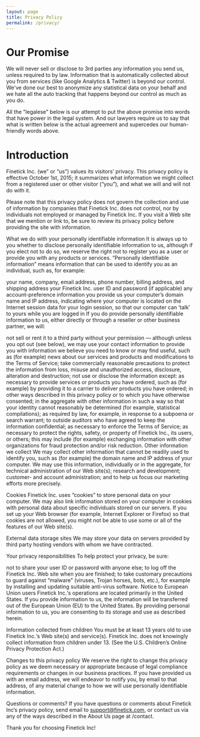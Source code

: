 ```yaml
---
layout: page
title: Privacy Policy
permalink: /privacy/
---
```


# Our Promise

We will never sell or disclose to 3rd parties any information you send us, unless required to by law. Information that is automatically collected about you from services (like Google Analytics & Twitter) is beyond our control. We've done our best to anonymize any statistical data on your behalf and we hate all the auto tracking that happens beyond our control as much as you do.

All the "legalese" below is our attempt to put the above promise into words that have power in the legal system. And our lawyers require us to say that what is written below is the actual agreement and supercedes our human-friendly words above.

# Introduction

Finetick Inc. (we” or “us”) values its visitors’ privacy. This privacy policy is effective October 1st, 2015; it summarizes what information we might collect from a registered user or other visitor (“you”), and what we will and will not do with it.

Please note that this privacy policy does not govern the collection and use of information by companies that Finetick Inc. does not control, nor by individuals not employed or managed by Finetick Inc. If you visit a Web site that we mention or link to, be sure to review its privacy policy before providing the site with information.

What we do with your personally identifiable information
It is always up to you whether to disclose personally identifiable information to us, although if you elect not to do so, we reserve the right not to register you as a user or provide you with any products or services. “Personally identifiable information” means information that can be used to identify you as an individual, such as, for example:

your name, company, email address, phone number, billing address, and shipping address
your Finetick Inc. user ID and password (if applicable)
any account-preference information you provide us
your computer’s domain name and IP address, indicating
where your computer is located on the Internet
session data for your login session, so that our computer can ‘talk’ to yours while you are logged in
If you do provide personally identifiable information to us, either directly or through a reseller or other business partner, we will:

not sell or rent it to a third party without your permission — although unless you opt out (see below), we may use your contact information to provide you with information we believe you need to know or may find useful, such as (for example) news about our services and products and modifications to the Terms of Service;
take commercially reasonable precautions to protect the information from loss, misuse and unauthorized access, disclosure, alteration and destruction;
not use or disclose the information except:
as necessary to provide services or products you have ordered, such as (for example) by providing it to a carrier to deliver products you have ordered;
in other ways described in this privacy policy or to which you have otherwise consented;
in the aggregate with other information in such a way so that your identity cannot reasonably be determined (for example, statistical compilations);
as required by law, for example, in response to a subpoena or search warrant;
to outside auditors who have agreed to keep the information confidential;
as necessary to enforce the Terms of Service;
as necessary to protect the rights, safety, or property of Finetick Inc., its users, or others; this may include (for example) exchanging information with other organizations for fraud protection and/or risk reduction.
Other information we collect
We may collect other information that cannot be readily used to identify you, such as (for example) the domain name and IP address of your computer. We may use this information, individually or in the aggregate, for technical administration of our Web site(s); research and development; customer- and account administration; and to help us focus our marketing efforts more precisely.

Cookies
Finetick Inc. uses “cookies” to store personal data on your computer. We may also link information stored on your computer in cookies with personal data about specific individuals stored on our servers. If you set up your Web browser (for example, Internet Explorer or Firefox) so that cookies are not allowed, you might not be able to use some or all of the features of our Web site(s).

External data storage sites
We may store your data on servers provided by third party hosting vendors with whom we have contracted.

Your privacy responsibilities
To help protect your privacy, be sure:

not to share your user ID or password with anyone else;
to log off the Finetick Inc. Web site when you are finished;
to take customary precautions to guard against “malware” (viruses, Trojan horses, bots, etc.), for example by installing and updating suitable anti-virus software.
Notice to European Union users
Finetick Inc.‘s operations are located primarily in the United States. If you provide information to us, the information will be transferred out of the European Union (EU) to the United States. By providing personal information to us, you are consenting to its storage and use as described herein.

Information collected from children
You must be at least 13 years old to use Finetick Inc.‘s Web site(s) and service(s). Finetick Inc. does not knowingly collect information from children under 13. (See the U.S. Children’s Online Privacy Protection Act.)

Changes to this privacy policy
We reserve the right to change this privacy policy as we deem necessary or appropriate because of legal compliance requirements or changes in our business practices. If you have provided us with an email address, we will endeavor to notify you, by email to that address, of any material change to how we will use personally identifiable information.

Questions or comments?
If you have questions or comments about Finetick Inc‘s privacy policy, send email to support@finetick.com, or contact us via any of the ways described in the About Us page at /contact.

Thank you for choosing Finetick Inc!